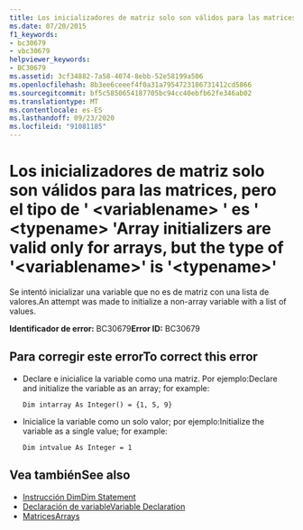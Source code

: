 ```yaml
---
title: Los inicializadores de matriz solo son válidos para las matrices, pero el tipo de ' <variablename> ' es ' <typename> '
ms.date: 07/20/2015
f1_keywords:
- bc30679
- vbc30679
helpviewer_keywords:
- BC30679
ms.assetid: 3cf34882-7a58-4074-8ebb-52e58199a506
ms.openlocfilehash: 8b3ee6ceeef4f0a31a7954723186731412cd5866
ms.sourcegitcommit: bf5c5850654187705bc94cc40ebfb62fe346ab02
ms.translationtype: MT
ms.contentlocale: es-ES
ms.lasthandoff: 09/23/2020
ms.locfileid: "91081185"
---
```

# <a name="array-initializers-are-valid-only-for-arrays-but-the-type-of-variablename-is-typename"></a><span data-ttu-id="a1856-102">Los inicializadores de matriz solo son válidos para las matrices, pero el tipo de ' \<variablename> ' es ' \<typename> '</span><span class="sxs-lookup"><span data-stu-id="a1856-102">Array initializers are valid only for arrays, but the type of '\<variablename>' is '\<typename>'</span></span>

<span data-ttu-id="a1856-103">Se intentó inicializar una variable que no es de matriz con una lista de valores.</span><span class="sxs-lookup"><span data-stu-id="a1856-103">An attempt was made to initialize a non-array variable with a list of values.</span></span>  
  
 <span data-ttu-id="a1856-104">**Identificador de error:** BC30679</span><span class="sxs-lookup"><span data-stu-id="a1856-104">**Error ID:** BC30679</span></span>  
  
## <a name="to-correct-this-error"></a><span data-ttu-id="a1856-105">Para corregir este error</span><span class="sxs-lookup"><span data-stu-id="a1856-105">To correct this error</span></span>  
  
- <span data-ttu-id="a1856-106">Declare e inicialice la variable como una matriz. Por ejemplo:</span><span class="sxs-lookup"><span data-stu-id="a1856-106">Declare and initialize the variable as an array; for example:</span></span>  
  
     `Dim intarray As Integer() = {1, 5, 9}`  
  
- <span data-ttu-id="a1856-107">Inicialice la variable como un solo valor; por ejemplo:</span><span class="sxs-lookup"><span data-stu-id="a1856-107">Initialize the variable as a single value; for example:</span></span>  
  
     `Dim intvalue As Integer = 1`  
  
## <a name="see-also"></a><span data-ttu-id="a1856-108">Vea también</span><span class="sxs-lookup"><span data-stu-id="a1856-108">See also</span></span>

- [<span data-ttu-id="a1856-109">Instrucción Dim</span><span class="sxs-lookup"><span data-stu-id="a1856-109">Dim Statement</span></span>](../language-reference/statements/dim-statement.md)
- [<span data-ttu-id="a1856-110">Declaración de variable</span><span class="sxs-lookup"><span data-stu-id="a1856-110">Variable Declaration</span></span>](../programming-guide/language-features/variables/variable-declaration.md)
- [<span data-ttu-id="a1856-111">Matrices</span><span class="sxs-lookup"><span data-stu-id="a1856-111">Arrays</span></span>](../programming-guide/language-features/arrays/index.md)
